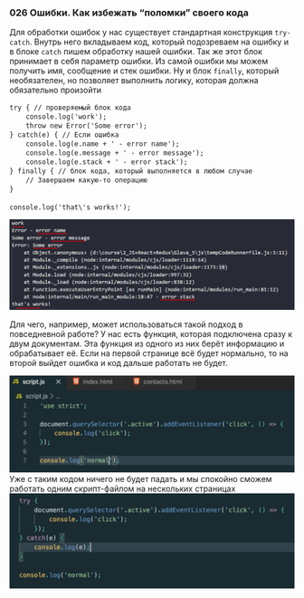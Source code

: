 ### **026 Ошибки. Как избежать “поломки” своего кода**

Для обработки ошибок у нас существует стандартная конструкция `try-catch`. Внутрь него вкладываем код, который подозреваем на ошибку и в блоке `catch` пишем обработку нашей ошибки. Так же этот блок принимает в себя параметр ошибки. Из самой ошибки мы можем получить имя, сообщение и стек ошибки. 
Ну и блок `finally`, который необязателен, но позволяет выполнить логику, которая должна обязательно произойти

```JS
try { // проверяемый блок кода
    console.log('work');
    throw new Error('Some error');
} catch(e) { // Если ошибка
    console.log(e.name + ' - error name');
    console.log(e.message + ' - error message');
    console.log(e.stack + ' - error stack');
} finally { // блок кода, который выполняется в любом случае
    // Завершаем какую-то операцию
}

console.log('that\'s works!');
```
![](_png/Pasted%20image%2020220928175429.png)

Для чего, например, может использоваться такой подход в повседневной работе?
У нас есть функция, которая подключена сразу к двум документам. Эта функция из одного из них берёт информацию и обрабатывает её. Если на первой странице всё будет нормально, то на второй выйдет ошибка и код дальше работать не будет. 

![](_png/Pasted%20image%2020220928175610.png)
Уже с таким кодом ничего не будет падать и мы спокойно сможем работать одним скрипт-файлом на нескольких страницах
![](_png/Pasted%20image%2020220928182853.png)